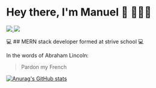 

# Hey there, I'm Manuel 👋 👨🏻‍💻

<p align='left'>
  <a href="mailto:desole.manuel@gmail.com?subjetc=Hi, from Git Hub" target="_blank">
    <img src="https://img.shields.io/badge/Gmail-D14836?style=for-the-badge&logo=gmail&logoColor=white" />
  </a>
  <a href="https://www.linkedin.com/in/manueldesole/" target="_blank">
  <img src="https://img.shields.io/badge/LinkedIn-0A66C2?style=for-the-badge&logo=Linkedin&logoColor=white" />
  </a>
  
</p>

💻 ## MERN stack developer formed at strive school 💻

In the words of Abraham Lincoln:

> Pardon my French

[![Anurag's GitHub stats](https://github-readme-stats.vercel.app/api?username=madnol)](https://github.com/anuraghazra/github-readme-stats)
